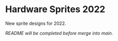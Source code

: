 # Hardware Sprites 2022

New sprite designs for 2022.

_README will be completed before merge into main._
